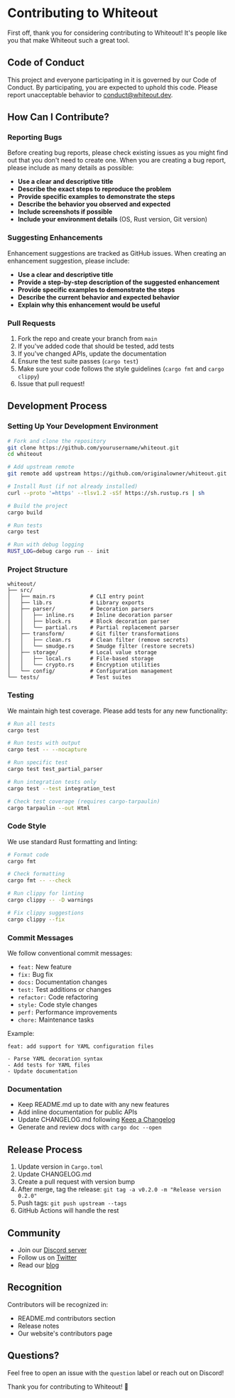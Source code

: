 # Contributing to Whiteout

First off, thank you for considering contributing to Whiteout! It's people like you that make Whiteout such a great tool.

## Code of Conduct

This project and everyone participating in it is governed by our Code of Conduct. By participating, you are expected to uphold this code. Please report unacceptable behavior to conduct@whiteout.dev.

## How Can I Contribute?

### Reporting Bugs

Before creating bug reports, please check existing issues as you might find out that you don't need to create one. When you are creating a bug report, please include as many details as possible:

* **Use a clear and descriptive title**
* **Describe the exact steps to reproduce the problem**
* **Provide specific examples to demonstrate the steps**
* **Describe the behavior you observed and expected**
* **Include screenshots if possible**
* **Include your environment details** (OS, Rust version, Git version)

### Suggesting Enhancements

Enhancement suggestions are tracked as GitHub issues. When creating an enhancement suggestion, please include:

* **Use a clear and descriptive title**
* **Provide a step-by-step description of the suggested enhancement**
* **Provide specific examples to demonstrate the steps**
* **Describe the current behavior and expected behavior**
* **Explain why this enhancement would be useful**

### Pull Requests

1. Fork the repo and create your branch from `main`
2. If you've added code that should be tested, add tests
3. If you've changed APIs, update the documentation
4. Ensure the test suite passes (`cargo test`)
5. Make sure your code follows the style guidelines (`cargo fmt` and `cargo clippy`)
6. Issue that pull request!

## Development Process

### Setting Up Your Development Environment

```bash
# Fork and clone the repository
git clone https://github.com/yourusername/whiteout.git
cd whiteout

# Add upstream remote
git remote add upstream https://github.com/originalowner/whiteout.git

# Install Rust (if not already installed)
curl --proto '=https' --tlsv1.2 -sSf https://sh.rustup.rs | sh

# Build the project
cargo build

# Run tests
cargo test

# Run with debug logging
RUST_LOG=debug cargo run -- init
```

### Project Structure

```
whiteout/
├── src/
│   ├── main.rs           # CLI entry point
│   ├── lib.rs            # Library exports
│   ├── parser/           # Decoration parsers
│   │   ├── inline.rs     # Inline decoration parser
│   │   ├── block.rs      # Block decoration parser
│   │   └── partial.rs    # Partial replacement parser
│   ├── transform/        # Git filter transformations
│   │   ├── clean.rs      # Clean filter (remove secrets)
│   │   └── smudge.rs     # Smudge filter (restore secrets)
│   ├── storage/          # Local value storage
│   │   ├── local.rs      # File-based storage
│   │   └── crypto.rs     # Encryption utilities
│   └── config/           # Configuration management
└── tests/                # Test suites
```

### Testing

We maintain high test coverage. Please add tests for any new functionality:

```bash
# Run all tests
cargo test

# Run tests with output
cargo test -- --nocapture

# Run specific test
cargo test test_partial_parser

# Run integration tests only
cargo test --test integration_test

# Check test coverage (requires cargo-tarpaulin)
cargo tarpaulin --out Html
```

### Code Style

We use standard Rust formatting and linting:

```bash
# Format code
cargo fmt

# Check formatting
cargo fmt -- --check

# Run clippy for linting
cargo clippy -- -D warnings

# Fix clippy suggestions
cargo clippy --fix
```

### Commit Messages

We follow conventional commit messages:

* `feat:` New feature
* `fix:` Bug fix
* `docs:` Documentation changes
* `test:` Test additions or changes
* `refactor:` Code refactoring
* `style:` Code style changes
* `perf:` Performance improvements
* `chore:` Maintenance tasks

Example:
```
feat: add support for YAML configuration files

- Parse YAML decoration syntax
- Add tests for YAML files
- Update documentation
```

### Documentation

* Keep README.md up to date with any new features
* Add inline documentation for public APIs
* Update CHANGELOG.md following [Keep a Changelog](https://keepachangelog.com/)
* Generate and review docs with `cargo doc --open`

## Release Process

1. Update version in `Cargo.toml`
2. Update CHANGELOG.md
3. Create a pull request with version bump
4. After merge, tag the release: `git tag -a v0.2.0 -m "Release version 0.2.0"`
5. Push tags: `git push upstream --tags`
6. GitHub Actions will handle the rest

## Community

* Join our [Discord server](https://discord.gg/whiteout)
* Follow us on [Twitter](https://twitter.com/whiteoutdev)
* Read our [blog](https://blog.whiteout.dev)

## Recognition

Contributors will be recognized in:
* README.md contributors section
* Release notes
* Our website's contributors page

## Questions?

Feel free to open an issue with the `question` label or reach out on Discord!

Thank you for contributing to Whiteout! 🎉